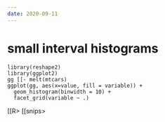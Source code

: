 ```yaml
---
date: 2020-09-11
---
```


# small interval histograms

	library(reshape2)
	library(ggplot2)
	gg [[- melt(mtcars)
	ggplot(gg, aes(x=value, fill = variable)) +
	  geom_histogram(binwidth = 10) +
	  facet_grid(variable ~ .)

[[R>
[[snips>


